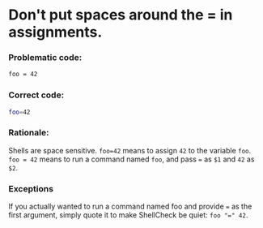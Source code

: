 # Don't put spaces around the = in assignments.

### Problematic code:

```sh
foo = 42
```

### Correct code:

```sh
foo=42
```

### Rationale:

Shells are space sensitive. `foo=42` means to assign `42` to the variable `foo`. `foo = 42` means to run a command named `foo`, and pass `=` as `$1` and `42` as `$2`.

### Exceptions

If you actually wanted to run a command named foo and provide `=` as the first argument, simply quote it to make ShellCheck be quiet: `foo "=" 42`.

